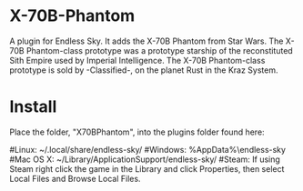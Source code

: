 # X-70B-Phantom
A plugin for Endless Sky. It adds the X-70B Phantom from Star Wars.
The X-70B Phantom-class prototype was a prototype starship of the reconstituted Sith Empire used by Imperial Intelligence.
The X-70B Phantom-class prototype is sold by -Classified-, on the planet Rust in the Kraz System.

# Install
Place the folder, "X70BPhantom", into the plugins folder found here:

#Linux: ~/.local/share/endless-sky/
#Windows: %AppData%\endless-sky\
#Mac OS X: ~/Library/ApplicationSupport/endless-sky/
#Steam: If using Steam right click the game in the Library and click Properties, then select Local Files and Browse Local Files.
